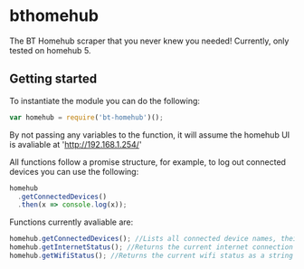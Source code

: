 # bthomehub
The BT Homehub scraper that you never knew you needed! Currently, only tested on homehub 5.

## Getting started 

To instantiate the module you can do the following:

```javascript
var homehub = require('bt-homehub')();
```

By not passing any variables to the function, it will assume the homehub UI is avaliable at 'http://192.168.1.254/'

All functions follow a promise structure, for example, to log out connected devices you can use the following:

```javascript
homehub
  .getConnectedDevices()
  .then(x => console.log(x));
```

Functions currently avaliable are:

```javascript
homehub.getConnectedDevices(); //Lists all connected device names, their mac addresses and IPs as an object
homehub.getInternetStatus(); //Returns the current internet connection status as a string
homehub.getWifiStatus(); //Returns the current wifi status as a string
```